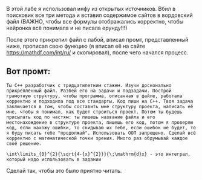 В этой лабе я использовал инфу из открытых источников. Вбил в поисковик все три метода и вставил содержимое сайтов в вордовский файл (ВАЖНО, чтобы все формулы отображались корректно, чтобы нейронка всё понимала и не писала ерунду!!!)

После этого прикрепил файл с лабой, вписал промт, представленный ниже, прописал свою функцию (я вписал её на сайте https://mathdf.com/int/ru/ и скопировал), после чего начался процесс.

## Вот промт:

```
Ты C++ разработчик с тридцатилетним стажем. Изучи досконально прикреплённый файл. Разбей его на задачи и подзадачи. Построй грамотную структуру, чтобы программа, описанная в файле, работала корректно и подходила под все стандарты. Код пиши на C++. Твоя задача заключается в том, чтобы составить мне структуру проекта, написать её мне, чтобы я понимал, как будет строиться проект. Потом ты будешь присылать код по частям: ты пишешь название файла и его местонахождение в структуре проекта, пишешь его код, потом я проверяю код, если нахожу ошибки, то скидываю их тебе, если ошибок не будет, то я буду писать тебе "продолжай". Использовать ООП запрещено. Сделай всё корректно с математической точки зрения. Много раз обдумывай каждое своё решение.

\int\limits_{0}^{2}{\sqrt{4-{x}^{2}}}{\;\mathrm{d}x} - это интеграл, который надо использовать в задании
```

Сделай так, чтобы это было приятно читать.
